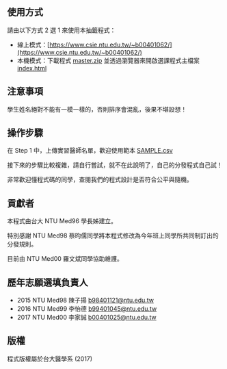 ## 使用方式

請由以下方式 2 選 1 來使用本抽籤程式：

- 線上模式：[https://www.csie.ntu.edu.tw/~b00401062/](https://www.csie.ntu.edu.tw/~b00401062/)
- 本機模式：下載程式  [master.zip](https://github.com/ntumeds/NTUH-Internship-Lottery/archive/master.zip) 並透過瀏覽器來開啟選課程式主檔案 [index.html](src/main/webapp/index.html)

## 注意事項
學生姓名絕對不能有一模一樣的，否則排序會混亂，後果不堪設想！

## 操作步驟
在 Step 1 中，上傳實習醫師名單，歡迎使用範本 [SAMPLE.csv](src/main/webapp/SAMPLE.csv)

接下來的步驟比較複雜，請自行嘗試，就不在此說明了，自己的分發程式自己試！

非常歡迎懂程式碼的同學，查閱我們的程式設計是否符合公平與隨機。

## 貢獻者
本程式由台大 NTU Med96 學長姊建立。

特別感謝 NTU Med98 蔡昀儒同學將本程式修改為今年班上同學所共同制訂出的分發規則。

目前由 NTU Med00 羅文斌同學協助維護。

## 歷年志願選填負責人
- 2015 NTU Med98 陳子揚 b98401121@ntu.edu.tw
- 2016 NTU Med99 李怡德 b99401045@ntu.edu.tw
- 2017 NTU Med00 李家誠 b00401025@ntu.edu.tw

## 版權
程式版權屬於台大醫學系 (2017)
